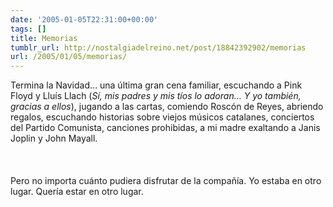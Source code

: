 ```yaml
---
date: '2005-01-05T22:31:00+00:00'
tags: []
title: Memorias
tumblr_url: http://nostalgiadelreino.net/post/18842392902/memorias
url: /2005/01/05/memorias/
---
```


<p>Termina la Navidad&hellip; una última gran cena familiar, escuchando a Pink Floyd y Lluís Llach (<em>Sí, mis padres y mis tíos lo adoran&hellip; Y yo también, gracias a ellos</em>), jugando a las cartas, comiendo Roscón de Reyes, abriendo regalos, escuchando historias sobre viejos músicos catalanes, conciertos del Partido Comunista, canciones prohibidas, a mi madre exaltando a Janis Joplin y John Mayall.<br/><br/><br/><br/>Pero no importa cuánto pudiera disfrutar de la compañía. Yo estaba en otro lugar. Quería estar en otro lugar.</p><div class="blogger-post-footer"><img width="1" height="1" src="https://blogger.googleusercontent.com/tracker/1180118427259117074-5962297702982605192?l=nostalgiadelreino.blogspot.com" alt=""/></div>